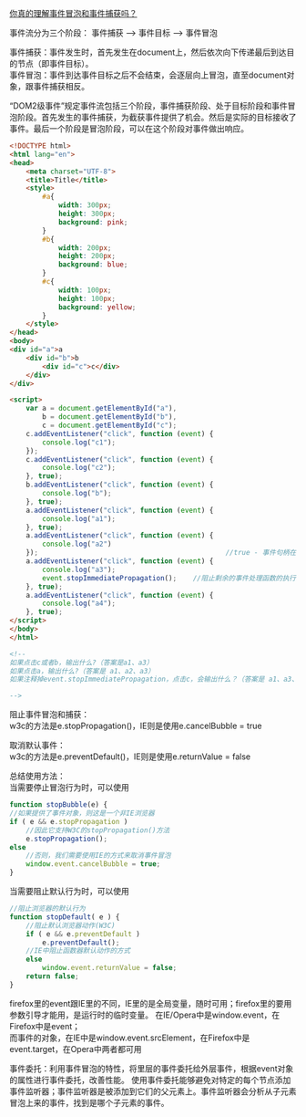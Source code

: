 [你真的理解事件冒泡和事件捕获吗？](https://segmentfault.com/a/1190000012729080)

事件流分为三个阶段：   事件捕获 -->  事件目标 -->  事件冒泡

事件捕获：事件发生时，首先发生在document上，然后依次向下传递最后到达目的节点（即事件目标）。  
事件冒泡：事件到达事件目标之后不会结束，会逐层向上冒泡，直至document对象，跟事件捕获相反。


“DOM2级事件”规定事件流包括三个阶段，事件捕获阶段、处于目标阶段和事件冒泡阶段。首先发生的事件捕获，为截获事件提供了机会。然后是实际的目标接收了事件。最后一个阶段是冒泡阶段，可以在这个阶段对事件做出响应。

```html
<!DOCTYPE html>
<html lang="en">
<head>
    <meta charset="UTF-8">
    <title>Title</title>
    <style>
        #a{
            width: 300px;
            height: 300px;
            background: pink;
        }
        #b{
            width: 200px;
            height: 200px;
            background: blue;
        }
        #c{
            width: 100px;
            height: 100px;
            background: yellow;
        }
    </style>
</head>
<body>
<div id="a">a
    <div id="b">b
        <div id="c">c</div>
    </div>
</div>

<script>
    var a = document.getElementById("a"),
        b = document.getElementById("b"),
        c = document.getElementById("c");
    c.addEventListener("click", function (event) {
        console.log("c1");
    });
    c.addEventListener("click", function (event) {
        console.log("c2");
    }, true);
    b.addEventListener("click", function (event) {
        console.log("b");
    }, true);
    a.addEventListener("click", function (event) {
        console.log("a1");
    }, true);
    a.addEventListener("click", function (event) {
        console.log("a2")
    });                                              //true - 事件句柄在捕获阶段执行.   false- 默认。事件句柄在冒泡阶段执行
    a.addEventListener("click", function (event) {
        console.log("a3");
        event.stopImmediatePropagation();    //阻止剩余的事件处理函数的执行，并防止当前事件在DOM树上冒泡。与event.stopPropagation()函数相比，stopImmediatePropagation()函数还会阻止该元素剩余的其他事件处理函数的执行
    }, true);
    a.addEventListener("click", function (event) {
        console.log("a4");
    }, true);
</script>
</body>
</html>

<!--
如果点击c或者b，输出什么?（答案是a1、a3）
如果点击a，输出什么?（答案是 a1、a2、a3）
如果注释掉event.stopImmediatePropagation，点击c，会输出什么？（答案是 a1、a3、a4、b、c1、c2、a2）

-->
```

阻止事件冒泡和捕获：  
w3c的方法是e.stopPropagation()，IE则是使用e.cancelBubble = true  

取消默认事件：  
w3c的方法是e.preventDefault()，IE则是使用e.returnValue = false   

总结使用方法：  
当需要停止冒泡行为时，可以使用
```js
function stopBubble(e) { 
//如果提供了事件对象，则这是一个非IE浏览器 
if ( e && e.stopPropagation ) 
    //因此它支持W3C的stopPropagation()方法 
    e.stopPropagation(); 
else 
    //否则，我们需要使用IE的方式来取消事件冒泡 
    window.event.cancelBubble = true; 
}
```
当需要阻止默认行为时，可以使用
```js
//阻止浏览器的默认行为 
function stopDefault( e ) { 
    //阻止默认浏览器动作(W3C) 
    if ( e && e.preventDefault ) 
        e.preventDefault(); 
    //IE中阻止函数器默认动作的方式 
    else 
        window.event.returnValue = false; 
    return false; 
}
```

firefox里的event跟IE里的不同，IE里的是全局变量，随时可用；firefox里的要用参数引导才能用，是运行时的临时变量。
在IE/Opera中是window.event，在Firefox中是event；  
而事件的对象，在IE中是window.event.srcElement，在Firefox中是event.target，在Opera中两者都可用  

事件委托：利用事件冒泡的特性，将里层的事件委托给外层事件，根据event对象的属性进行事件委托，改善性能。
使用事件委托能够避免对特定的每个节点添加事件监听器；事件监听器是被添加到它们的父元素上。事件监听器会分析从子元素冒泡上来的事件，找到是哪个子元素的事件。